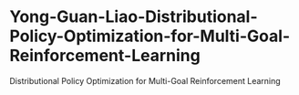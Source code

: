 # Yong-Guan-Liao-Distributional-Policy-Optimization-for-Multi-Goal-Reinforcement-Learning
Distributional Policy Optimization for Multi-Goal Reinforcement Learning
